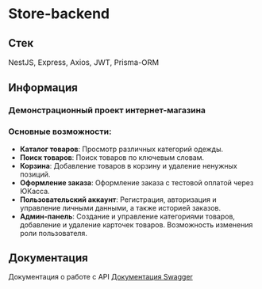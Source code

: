 # Store-backend

## Стек

<span style="font-size:15px">NestJS, Express, Axios, JWT, Prisma-ORM</span>

## Информация

### Демонстрационный проект интернет-магазина

### Основные возможности:

- **Каталог товаров**: Просмотр различных категорий одежды.
- **Поиск товаров**: Поиск товаров по ключевым словам.
- **Корзина**: Добавление товаров в корзину и удаление ненужных позиций.
- **Оформление заказа**: Оформление заказа с тестовой оплатой через ЮКасса.
- **Пользовательский аккаунт**: Регистрация, авторизация и управление личными данными, а также историей заказов.
- **Админ-панель**: Создание и управление категориями товаров, добавление и удаление карточек товаров. Возможность изменения роли пользователя.

<h2>Документация</h2>

Документация о работе с API [Документация Swagger](https://store-backend-s265.onrender.com/store-api#/)